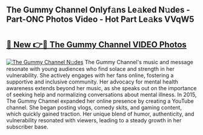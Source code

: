 ## The Gummy Channel Onlyf𝚊ns Le𝚊ked N𝚞des - Part-ONC Photos Video - Hot Part Le𝚊ks VVqW5

# <h2><a href="http://ab79520.deff.icu/?id=The+Gummy+Channel">🔗 New 👉🔴 The Gummy Channel VIDEO Photos</a></h2>

[![The Gummy Channel N𝚞des](https://i.imgur.com/rIISA9y.gif)](http://ab79520.deff.icu/?id=The+Gummy+Channel)
The Gummy Channel's music and message resonate with young audiences who find solace and strength in her vulnerability. She actively engages with her fans online, fostering a supportive and inclusive community. Her advocacy for mental health awareness extends beyond her music, as she speaks out on the importance of seeking help and normalizing conversations about mental illness. In 2015, The Gummy Channel expanded her online presence by creating a YouTube channel. She began posting vlogs, comedy skits, and gaming content, which quickly gained traction. Her unique blend of humor, authenticity, and vulnerability resonated with viewers, leading to a steady growth in her subscriber base.
